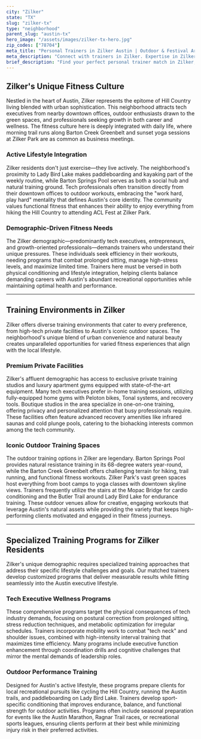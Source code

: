 ```yaml
---
city: "Zilker"
state: "TX"
slug: "zilker-tx"
type: "neighborhood"
parent_slug: "austin-tx"
hero_image: "/assets/images/zilker-tx-hero.jpg"
zip_codes: ["78704"]
meta_title: "Personal Trainers in Zilker Austin | Outdoor & Festival Area Fitness"
meta_description: "Connect with trainers in Zilker. Expertise in Zilker Park workouts, Barton Springs Pool routines, and endurance training for ACL/Marathon events."
brief_description: "Find your perfect personal trainer match in Zilker, Austin's premier neighborhood where fitness meets lifestyle. We connect busy tech executives, outdoor enthusiasts, and growth-focused professionals with certified trainers who understand Austin's unique active culture. Whether you prefer training at Barton Springs Pool, running the Lady Bird Lake trails, or private sessions in your home gym, our personalized matching service delivers results. Stop wasting time searching and start achieving your fitness goals with trainers who specialize in Austin's demanding schedules and active lifestyle. Book your match today and transform your body with local expertise."
---
```

## Zilker's Unique Fitness Culture

Nestled in the heart of Austin, Zilker represents the epitome of Hill Country living blended with urban sophistication. This neighborhood attracts tech executives from nearby downtown offices, outdoor enthusiasts drawn to the green spaces, and professionals seeking growth in both career and wellness. The fitness culture here is deeply integrated with daily life, where morning trail runs along Barton Creek Greenbelt and sunset yoga sessions at Zilker Park are as common as business meetings.

### Active Lifestyle Integration
Zilker residents don't just exercise—they live actively. The neighborhood's proximity to Lady Bird Lake makes paddleboarding and kayaking part of the weekly routine, while Barton Springs Pool serves as both a social hub and natural training ground. Tech professionals often transition directly from their downtown offices to outdoor workouts, embracing the "work hard, play hard" mentality that defines Austin's core identity. The community values functional fitness that enhances their ability to enjoy everything from hiking the Hill Country to attending ACL Fest at Zilker Park.

### Demographic-Driven Fitness Needs
The Zilker demographic—predominantly tech executives, entrepreneurs, and growth-oriented professionals—demands trainers who understand their unique pressures. These individuals seek efficiency in their workouts, needing programs that combat prolonged sitting, manage high-stress levels, and maximize limited time. Trainers here must be versed in both physical conditioning and lifestyle integration, helping clients balance demanding careers with Austin's abundant recreational opportunities while maintaining optimal health and performance.

---

## Training Environments in Zilker

Zilker offers diverse training environments that cater to every preference, from high-tech private facilities to Austin's iconic outdoor spaces. The neighborhood's unique blend of urban convenience and natural beauty creates unparalleled opportunities for varied fitness experiences that align with the local lifestyle.

### Premium Private Facilities
Zilker's affluent demographic has access to exclusive private training studios and luxury apartment gyms equipped with state-of-the-art equipment. Many tech executives prefer in-home training sessions, utilizing fully-equipped home gyms with Peloton bikes, Tonal systems, and recovery tools. Boutique studios in the area specialize in one-on-one training, offering privacy and personalized attention that busy professionals require. These facilities often feature advanced recovery amenities like infrared saunas and cold plunge pools, catering to the biohacking interests common among the tech community.

### Iconic Outdoor Training Spaces
The outdoor training options in Zilker are legendary. Barton Springs Pool provides natural resistance training in its 68-degree waters year-round, while the Barton Creek Greenbelt offers challenging terrain for hiking, trail running, and functional fitness workouts. Zilker Park's vast green spaces host everything from boot camps to yoga classes with downtown skyline views. Trainers frequently utilize the stairs at the Mopac Bridge for cardio conditioning and the Butler Trail around Lady Bird Lake for endurance training. These outdoor venues allow for creative, engaging workouts that leverage Austin's natural assets while providing the variety that keeps high-performing clients motivated and engaged in their fitness journeys.

---

## Specialized Training Programs for Zilker Residents

Zilker's unique demographic requires specialized training approaches that address their specific lifestyle challenges and goals. Our matched trainers develop customized programs that deliver measurable results while fitting seamlessly into the Austin executive lifestyle.

### Tech Executive Wellness Programs
These comprehensive programs target the physical consequences of tech industry demands, focusing on postural correction from prolonged sitting, stress reduction techniques, and metabolic optimization for irregular schedules. Trainers incorporate mobility work to combat "tech neck" and shoulder issues, combined with high-intensity interval training that maximizes time efficiency. Many programs include executive function enhancement through coordination drills and cognitive challenges that mirror the mental demands of leadership roles.

### Outdoor Performance Training
Designed for Austin's active lifestyle, these programs prepare clients for local recreational pursuits like cycling the Hill Country, running the Austin trails, and paddleboarding on Lady Bird Lake. Trainers develop sport-specific conditioning that improves endurance, balance, and functional strength for outdoor activities. Programs often include seasonal preparation for events like the Austin Marathon, Ragnar Trail races, or recreational sports leagues, ensuring clients perform at their best while minimizing injury risk in their preferred activities.
